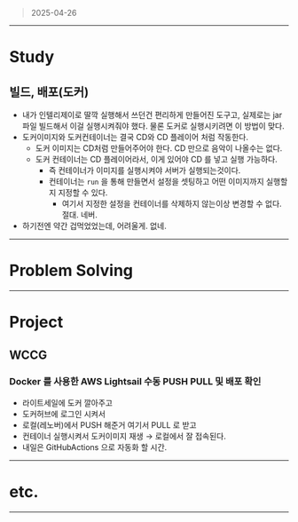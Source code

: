 > 2025-04-26
> 

---

# Study

## 빌드, 배포(도커)

- 내가 인텔리제이로 딸깍 실행해서 쓰던건 편리하게 만들어진 도구고, 실제로는 jar 파일 빌드해서 이걸 실행시켜줘야 했다. 물론 도커로 실행시키려면 이 방법이 맞다.
- 도커이미지와 도커컨테이너는 결국 CD와 CD 플레이어 처럼 작동한다.
    - 도커 이미지는 CD처럼 만들어주어야 한다. CD 만으로 음악이 나올수는 없다.
    - 도커 컨테이너는 CD 플레이어라서, 이게 있어야 CD 를 넣고 실행 가능하다.
        - 즉 컨테이너가 이미지를 실행시켜야 서버가 실행되는것이다.
        - 컨테이너는 `run` 을 통해 만들면서 설정을 셋팅하고 어떤 이미지까지 실행할지 지정할 수 있다.
            - 여기서 지정한 설정을 컨테이너를 삭제하지 않는이상 변경할 수 없다. 절대. 네버.
- 하기전엔 약간 겁먹었었는데, 어려울게. 없네.

---

# Problem Solving

---

# Project

## WCCG

### Docker 를 사용한 AWS Lightsail 수동 PUSH PULL 및 배포 확인

- 라이트세일에 도커 깔아주고
- 도커허브에 로그인 시켜서
- 로컬(레노버)에서 PUSH 해준거 여기서 PULL 로 받고
- 컨테이너 실행시켜서 도커이미지 재생 → 로컬에서 잘 접속된다.
- 내일은 GitHubActions 으로 자동화 할 시간.

---

# etc.

---
